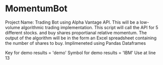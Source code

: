 # MomentumBot
Project Name: Trading Bot using Alpha Vantage API. This will be a low-volume algorithmic trading implementation. This script will call the API for 5 different stocks. and buy shares proportianal relative momentum. The output of the algorithm will be in the form an Excel spreadsheet containing the number of shares to buy.
Implimeneted using Pandas Dataframes

Key for demo results = 'demo'
Symbol for demo results = 'IBM'
Use at line 13
